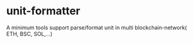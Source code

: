 # unit-formatter
A minimum tools support parse/format unit in multi blockchain-network( ETH, BSC, SOL,...)
